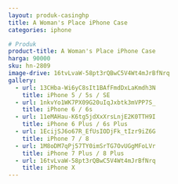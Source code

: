 ```yaml
---
layout: produk-casinghp
title: A Woman's Place iPhone Case
categories: iphone

# Produk
product-title: A Woman's Place iPhone Case
harga: 90000
sku: hn-2809
image-drive: 16tvLvaW-58pt3rQBwC5V4Wt4mJrBfNrq
gallery:
  - url: 13CHba-Wi6yC8sIt1BAfFmdDxLaKmdh3N
    title: iPhone 5 / 5s / SE
  - url: 1nkvYo1WK7PX09G20uIqJxbtk3mVPP7S_
    title: iPhone 6 / 6s
  - url: 11eMAHau-K6tg5jdXxXrsLnjE2K0TTH9I
    title: iPhone 6 Plus / 6s Plus
  - url: 1EcijSJ6o67R_EfUsIODjFk_tIzr9iZ6G
    title: iPhone 7 / 8
  - url: 1M8oDM7qPj57TY0imSrTG7OvUGgMFoLVr
    title: iPhone 7 Plus / 8 Plus
  - url: 16tvLvaW-58pt3rQBwC5V4Wt4mJrBfNrq
    title: iPhone X
---
```

